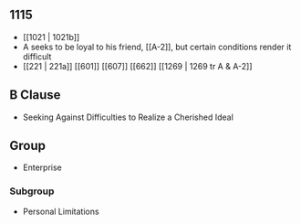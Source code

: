 ## 1115
- [[1021 | 1021b]] 
- A seeks to be loyal to his friend, [[A-2]], but certain conditions render it difficult
- [[221 | 221a]] [[601]] [[607]] [[662]] [[1269 | 1269 tr A &amp; A-2]] 

## B Clause
- Seeking Against Difficulties to Realize a Cherished Ideal

## Group
- Enterprise

### Subgroup
- Personal Limitations

